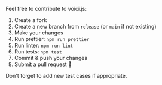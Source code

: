 Feel free to contribute to voici.js:

1. Create a fork
2. Create a new branch from `release` (or `main` if not existing)
3. Make your changes
4. Run prettier: `npm run prettier`
5. Run linter: `npm run lint`
6. Run tests: `npm test`
7. Commit & push your changes
8. Submit a pull request 🚀

Don't forget to add new test cases if appropriate.
